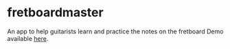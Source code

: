 # fretboardmaster
An app to help guitarists learn and practice the notes on the fretboard
Demo available [here](https://edchavezb.github.io/fretboardmaster/).

